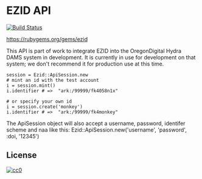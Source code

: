 EZID API
========

[![Build Status](https://secure.travis-ci.org/no-reply/bagit.png)](http://travis-ci.org/no-reply/bagit)

https://rubygems.org/gems/ezid

This API is part of work to integrate EZID into the OregonDigital Hydra DAMS system in development. It is currently in use for development on that system; we don't recommend it for production use at this time.


    session = Ezid::ApiSession.new
    # mint an id with the test account
    i = session.mint()
    i.identifier # =>  "ark:/99999/fk4058n1x"

    # or specify your own id
    i = session.create('monkey')
    i.identifier # =>  "ark:/99999/fk4monkey"

The ApiSession object will also accept a username, password, identifer scheme and naa like this: Ezid::ApiSession.new('username', 'password', :doi, '12345')


License
-------

[![cc0](http://i.creativecommons.org/p/zero/1.0/88x31.png)](http://creativecommons.org/publicdomain/zero/1.0/)
